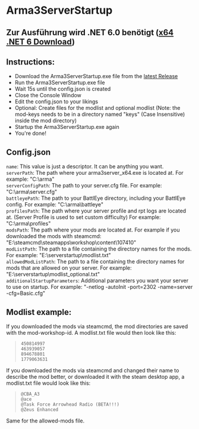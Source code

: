# Arma3ServerStartup

## Zur Ausführung wird .NET 6.0 benötigt ([x64 .NET 6 Download](https://link-url-here.org](https://dotnet.microsoft.com/en-us/download/dotnet/thank-you/runtime-6.0.25-windows-x64-installer)https://dotnet.microsoft.com/en-us/download/dotnet/thank-you/runtime-6.0.25-windows-x64-installer))

## Instructions:
* Download the Arma3ServerStartup.exe file from the [latest Release](https://github.com/xImSebi/Arma3ServerStartup/releases)  
* Run the Arma3ServerStartup.exe file
* Wait 15s until the config.json is created
* Close the Console Window
* Edit the config.json to your likings
* Optional: Create files for the modlist and optional modlist (Note: the mod-keys needs to be in a directory named "keys" (Case Insensitive) inside the mod directory)
* Startup the Arma3ServerStartup.exe again
* You're done!


## Config.json
  `name`: This value is just a descriptor. It can be anything you want.  
  `serverPath`: The path where your arma3server_x64.exe is located at. For example: "C:\\arma"  
  `serverConfigPath`: The path to your server.cfg file. For example: "C:\\arma\\server.cfg"  
  `battleyePath`: The path to your BattlEye directory, including your BattlEye config. For example: "C:\\arma\\battleye"  
  `profilesPath`: The path where your server profile and rpt logs are located at. (Server Profile is used to set custom difficulty) For example: "C:\\arma\\profiles"  
  `modsPath`: The path where your mods are located at. For example if you downloaded the mods with steamcmd: "E:\\steamcmd\\steamapps\\workshop\\content\\107410"  
  `modListPath`: The path to a file containing the directory names for the mods. For example: "E:\\serverstartup\\modlist.txt"  
  `allowedModListPath`: The path to a file containing the directory names for mods that are allowed on your server. For example: "E:\\serverstartup\\modlist_optional.txt"  
  `additionalStartupParameters`: Additional parameters you want your server to use on startup. For example: "-netlog -autoInit -port=2302 -name=server -cfg=Basic.cfg"  

## Modlist example:
If you downloaded the mods via steamcmd, the mod directories are saved with the mod-workshop-id. A modlist.txt file would then look like this:
> `450814997`  
> `463939057`  
> `894678801`  
> `1779063631`  

If you downloaded the mods via steamcmd and changed their name to describe the mod better, or downloaded it with the steam desktop app, a modlist.txt file would look like this:
> `@CBA_A3`  
> `@ace`  
> `@Task Force Arrowhead Radio (BETA!!!)`  
> `@Zeus Enhanced`

Same for the allowed-mods file.

